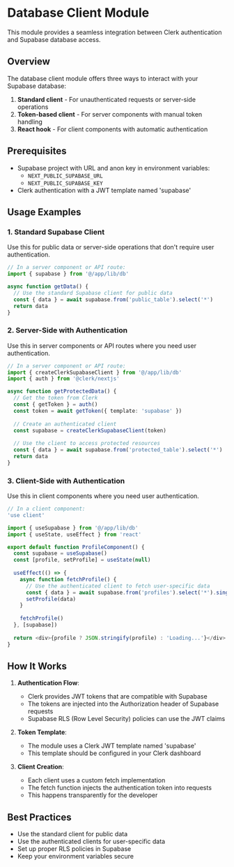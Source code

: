 # Database Client Module

This module provides a seamless integration between Clerk authentication and Supabase database access.

## Overview

The database client module offers three ways to interact with your Supabase database:

1. **Standard client** - For unauthenticated requests or server-side operations
2. **Token-based client** - For server components with manual token handling
3. **React hook** - For client components with automatic authentication

## Prerequisites

- Supabase project with URL and anon key in environment variables:
  - `NEXT_PUBLIC_SUPABASE_URL`
  - `NEXT_PUBLIC_SUPABASE_KEY`
- Clerk authentication with a JWT template named 'supabase'

## Usage Examples

### 1. Standard Supabase Client

Use this for public data or server-side operations that don't require user authentication.

```typescript
// In a server component or API route:
import { supabase } from '@/app/lib/db'

async function getData() {
  // Use the standard Supabase client for public data
  const { data } = await supabase.from('public_table').select('*')
  return data
}
```

### 2. Server-Side with Authentication

Use this in server components or API routes where you need user authentication.

```typescript
// In a server component or API route:
import { createClerkSupabaseClient } from '@/app/lib/db'
import { auth } from '@clerk/nextjs'

async function getProtectedData() {
  // Get the token from Clerk
  const { getToken } = auth()
  const token = await getToken({ template: 'supabase' })
  
  // Create an authenticated client
  const supabase = createClerkSupabaseClient(token)
  
  // Use the client to access protected resources
  const { data } = await supabase.from('protected_table').select('*')
  return data
}
```

### 3. Client-Side with Authentication

Use this in client components where you need user authentication.

```typescript
// In a client component:
'use client'

import { useSupabase } from '@/app/lib/db'
import { useState, useEffect } from 'react'

export default function ProfileComponent() {
  const supabase = useSupabase()
  const [profile, setProfile] = useState(null)
  
  useEffect(() => {
    async function fetchProfile() {
      // Use the authenticated client to fetch user-specific data
      const { data } = await supabase.from('profiles').select('*').single()
      setProfile(data)
    }
    
    fetchProfile()
  }, [supabase])
  
  return <div>{profile ? JSON.stringify(profile) : 'Loading...'}</div>
}
```

## How It Works

1. **Authentication Flow**:
   - Clerk provides JWT tokens that are compatible with Supabase
   - The tokens are injected into the Authorization header of Supabase requests
   - Supabase RLS (Row Level Security) policies can use the JWT claims

2. **Token Template**:
   - The module uses a Clerk JWT template named 'supabase'
   - This template should be configured in your Clerk dashboard

3. **Client Creation**:
   - Each client uses a custom fetch implementation
   - The fetch function injects the authentication token into requests
   - This happens transparently for the developer

## Best Practices

- Use the standard client for public data
- Use the authenticated clients for user-specific data
- Set up proper RLS policies in Supabase
- Keep your environment variables secure